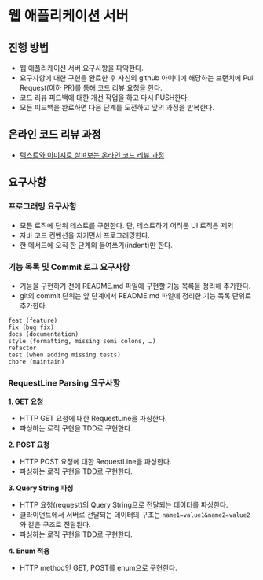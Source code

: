 # 웹 애플리케이션 서버
## 진행 방법
* 웹 애플리케이션 서버 요구사항을 파악한다.
* 요구사항에 대한 구현을 완료한 후 자신의 github 아이디에 해당하는 브랜치에 Pull Request(이하 PR)를 통해 코드 리뷰 요청을 한다.
* 코드 리뷰 피드백에 대한 개선 작업을 하고 다시 PUSH한다.
* 모든 피드백을 완료하면 다음 단계를 도전하고 앞의 과정을 반복한다.

## 온라인 코드 리뷰 과정
* [텍스트와 이미지로 살펴보는 온라인 코드 리뷰 과정](https://github.com/next-step/nextstep-docs/tree/master/codereview)

## 요구사항
### 프로그래밍 요구사항
* 모든 로직에 단위 테스트를 구현한다. 단, 테스트하기 어려운 UI 로직은 제외
* 자바 코드 컨벤션을 지키면서 프로그래밍한다.
* 한 메서드에 오직 한 단계의 들여쓰기(indent)만 한다.

### 기능 목록 및 Commit 로그 요구사항
* 기능을 구현하기 전에 README.md 파일에 구현할 기능 목록을 정리해 추가한다.
* git의 commit 단위는 앞 단계에서 README.md 파일에 정리한 기능 목록 단위로 추가한다.

```text
feat (feature)
fix (bug fix)
docs (documentation)
style (formatting, missing semi colons, …)
refactor
test (when adding missing tests)
chore (maintain)
```

### RequestLine Parsing 요구사항
**1. GET 요청**
  * HTTP GET 요청에 대한 RequestLine을 파싱한다.
  * 파싱하는 로직 구현을 TDD로 구현한다.

**2. POST 요청**
   * HTTP POST 요청에 대한 RequestLine을 파싱한다.
   * 파싱하는 로직 구현을 TDD로 구현한다.

**3. Query String 파싱**
   * HTTP 요청(request)의 Query String으로 전달되는 데이터를 파싱한다.
   * 클라이언트에서 서버로 전달되는 데이터의 구조는 `name1=value1&name2=value2`와 같은 구조로 전달된다.
   * 파싱하는 로직 구현을 TDD로 구현한다.

**4. Enum 적용**
   * HTTP method인 GET, POST를 enum으로 구현한다.
